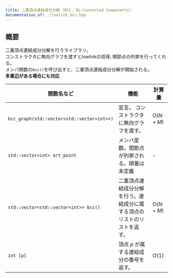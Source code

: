 ```yaml
---
title: 二重頂点連結成分分解 (BCC, Bi-Connected Components)
documentation_of: ./lowlink_bcc.hpp
---
```


## 概要
二重頂点連結成分分解を行うライブラリ。<br>
コンストラクタに無向グラフを渡すとlowlinkの収得, 関節点の列挙を行ってくれる。<br>
メンバ関数の`bcc()`を呼び出すと、二重頂点連結成分分解が開始される。<br>
<b>多重辺がある場合にも対応</b><br>

| 関数名など   | 機能        | 計算量    |
| ------------|----------- | ------------- |
|`bcc_graph(std::vector<std::vector<int>>)`|宣言。 コンストラクタに無向グラフを渡す。 | $\text{O} (N+M)$ | 
|`std::vector<int> art_point`|メンバ変数。関節点が列挙される。順番は未定義| - | 
|`std::vector<std::vector<int>> bcc()`|二重頂点連結成分分解を行う。連結成分に属する頂点のリストのリストを返す。| $\text{O} (N+M)$ |
|`int [p]`|頂点 $p$ が属する連結成分の番号を返す。|$\text{O} (1)$|